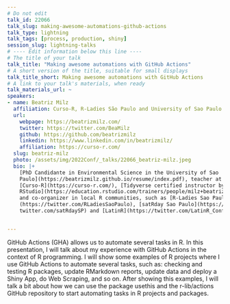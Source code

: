 ```yaml
---
# Do not edit
talk_id: 22066
talk_slug: making-awesome-automations-github-actions
talk_type: lightning
talk_tags: [process, production, shiny]
session_slug: lightning-talks
# ---- Edit information below this line ----
# The title of your talk
talk_title: "Making awesome automations with GitHub Actions"
# A short version of the title, suitable for small displays
talk_title_short: Making awesome automations with GitHub Actions
# A link to your talk's materials, when ready
talk_materials_url: ~
speakers:
- name: Beatriz Milz
  affiliation: Curso-R, R-Ladies São Paulo and University of Sao Paulo
  url:
    webpage: https://beatrizmilz.com/
    twitter: https://twitter.com/BeaMilz
    github: https://github.com/beatrizmilz
    linkedin: https://www.linkedin.com/in/beatrizmilz/
    affiliation: https://curso-r.com/
  slug: beatriz-milz
  photo: /assets/img/2022Conf/_talks/22066_beatriz-milz.jpeg
  bio: |+
    [PhD Candidante in Environmental Science in the University of Sao
    Paulo](https://beatrizmilz.github.io/resume/index.pdf), teacher at
    [Curso-R](https://curso-r.com/), [Tidyverse certified instructor by
    RStudio](https://education.rstudio.com/trainers/people/milz+beatriz/)
    and co-organizer in local R communities, such as [R-Ladies Sao Paulo]
    (https://twitter.com/RLadiesSaoPaulo), [satRday Sao Paulo](https://
    twitter.com/satRdaySP) and [LatinR](https://twitter.com/LatinR_Conf).


---
```


<!-- ABSTRACT ----
Please write abstract below. You may use simple markdown (links, code style, bold, italics)
-->

GitHub Actions (GHA) allows us to automate several tasks in R. In this
presentation, I will talk about my experience with GitHub Actions in the context
of R programming. I will show some examples of R projects where I use GitHub
Actions to automate several tasks, such as: checking and testing R packages,
update RMarkdown reports, update data and deploy a Shiny App, do Web Scraping,
and so on. After showing this examples, I will talk a bit about how we can use
the package usethis and the r-lib/actions GitHub repository to start automating
tasks in R projects and packages.
